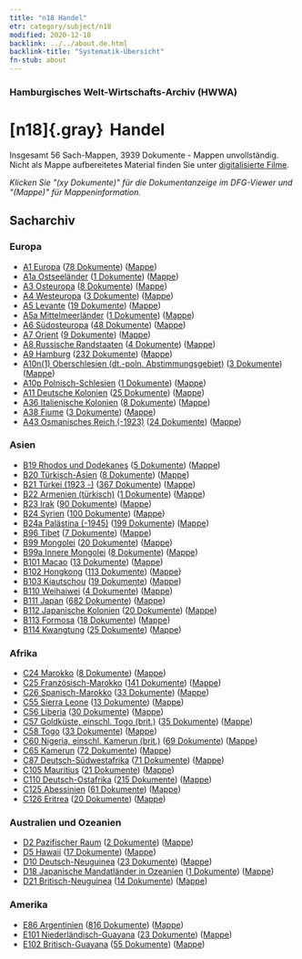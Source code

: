 ```yaml
---
title: "n18 Handel"
etr: category/subject/n18
modified: 2020-12-18
backlink: ../../about.de.html
backlink-title: "Systematik-Übersicht"
fn-stub: about
---
```


### Hamburgisches Welt-Wirtschafts-Archiv (HWWA)
# [n18]{.gray}&#8201; Handel&#160; 




Insgesamt 56 Sach-Mappen, 3939 Dokumente - Mappen unvollständig.
Nicht als Mappe aufbereitetes Material finden Sie unter [digitalisierte Filme](/film/h1_sh).

_Klicken Sie "(xy Dokumente)" für die Dokumentanzeige im DFG-Viewer und "(Mappe)" für Mappeninformation._

## Sacharchiv




### Europa

- [A1 Europa](../../../geo/about.de.html#A1) (<a href="https://dfg-viewer.de/show/?tx_dlf[id]=https://pm20.zbw.eu/mets/sh/1408xx/140892/1452xx/145262/public.mets.de.xml" target="_blank">78 Dokumente</a>) ([Mappe](http://purl.org/pressemappe20/folder/sh/140892,145262))
- [A1a Ostseeländer](../../../geo/about.de.html#A1a) (<a href="https://dfg-viewer.de/show/?tx_dlf[id]=https://pm20.zbw.eu/mets/sh/1408xx/140894/1452xx/145262/public.mets.de.xml" target="_blank">1 Dokumente</a>) ([Mappe](http://purl.org/pressemappe20/folder/sh/140894,145262))
- [A3 Osteuropa](../../../geo/about.de.html#A3) (<a href="https://dfg-viewer.de/show/?tx_dlf[id]=https://pm20.zbw.eu/mets/sh/1408xx/140896/1452xx/145262/public.mets.de.xml" target="_blank">8 Dokumente</a>) ([Mappe](http://purl.org/pressemappe20/folder/sh/140896,145262))
- [A4 Westeuropa](../../../geo/about.de.html#A4) (<a href="https://dfg-viewer.de/show/?tx_dlf[id]=https://pm20.zbw.eu/mets/sh/1408xx/140897/1452xx/145262/public.mets.de.xml" target="_blank">3 Dokumente</a>) ([Mappe](http://purl.org/pressemappe20/folder/sh/140897,145262))
- [A5 Levante](../../../geo/about.de.html#A5) (<a href="https://dfg-viewer.de/show/?tx_dlf[id]=https://pm20.zbw.eu/mets/sh/1408xx/140898/1452xx/145262/public.mets.de.xml" target="_blank">19 Dokumente</a>) ([Mappe](http://purl.org/pressemappe20/folder/sh/140898,145262))
- [A5a Mittelmeerländer](../../../geo/about.de.html#A5a) (<a href="https://dfg-viewer.de/show/?tx_dlf[id]=https://pm20.zbw.eu/mets/sh/1408xx/140899/1452xx/145262/public.mets.de.xml" target="_blank">1 Dokumente</a>) ([Mappe](http://purl.org/pressemappe20/folder/sh/140899,145262))
- [A6 Südosteuropa](../../../geo/about.de.html#A6) (<a href="https://dfg-viewer.de/show/?tx_dlf[id]=https://pm20.zbw.eu/mets/sh/1409xx/140900/1452xx/145262/public.mets.de.xml" target="_blank">48 Dokumente</a>) ([Mappe](http://purl.org/pressemappe20/folder/sh/140900,145262))
- [A7 Orient](../../../geo/about.de.html#A7) (<a href="https://dfg-viewer.de/show/?tx_dlf[id]=https://pm20.zbw.eu/mets/sh/1409xx/140902/1452xx/145262/public.mets.de.xml" target="_blank">9 Dokumente</a>) ([Mappe](http://purl.org/pressemappe20/folder/sh/140902,145262))
- [A8 Russische Randstaaten](../../../geo/about.de.html#A8) (<a href="https://dfg-viewer.de/show/?tx_dlf[id]=https://pm20.zbw.eu/mets/sh/1409xx/140904/1452xx/145262/public.mets.de.xml" target="_blank">4 Dokumente</a>) ([Mappe](http://purl.org/pressemappe20/folder/sh/140904,145262))
- [A9 Hamburg](../../../geo/about.de.html#A9) (<a href="https://dfg-viewer.de/show/?tx_dlf[id]=https://pm20.zbw.eu/mets/sh/1409xx/140905/1452xx/145262/public.mets.de.xml" target="_blank">232 Dokumente</a>) ([Mappe](http://purl.org/pressemappe20/folder/sh/140905,145262))
- [A10n(1) Oberschlesien (dt.-poln. Abstimmungsgebiet)](../../../geo/about.de.html#A10n(1)) (<a href="https://dfg-viewer.de/show/?tx_dlf[id]=https://pm20.zbw.eu/mets/sh/1409xx/140948/1452xx/145262/public.mets.de.xml" target="_blank">3 Dokumente</a>) ([Mappe](http://purl.org/pressemappe20/folder/sh/140948,145262))
- [A10p Polnisch-Schlesien](../../../geo/about.de.html#A10p) (<a href="https://dfg-viewer.de/show/?tx_dlf[id]=https://pm20.zbw.eu/mets/sh/1409xx/140951/1452xx/145262/public.mets.de.xml" target="_blank">1 Dokumente</a>) ([Mappe](http://purl.org/pressemappe20/folder/sh/140951,145262))
- [A11 Deutsche Kolonien](../../../geo/about.de.html#A11) (<a href="https://dfg-viewer.de/show/?tx_dlf[id]=https://pm20.zbw.eu/mets/sh/1409xx/140960/1452xx/145262/public.mets.de.xml" target="_blank">25 Dokumente</a>) ([Mappe](http://purl.org/pressemappe20/folder/sh/140960,145262))
- [A36 Italienische Kolonien](../../../geo/about.de.html#A36) (<a href="https://dfg-viewer.de/show/?tx_dlf[id]=https://pm20.zbw.eu/mets/sh/1410xx/141012/1452xx/145262/public.mets.de.xml" target="_blank">8 Dokumente</a>) ([Mappe](http://purl.org/pressemappe20/folder/sh/141012,145262))
- [A38 Fiume](../../../geo/about.de.html#A38) (<a href="https://dfg-viewer.de/show/?tx_dlf[id]=https://pm20.zbw.eu/mets/sh/1410xx/141014/1452xx/145262/public.mets.de.xml" target="_blank">3 Dokumente</a>) ([Mappe](http://purl.org/pressemappe20/folder/sh/141014,145262))
- [A43 Osmanisches Reich (-1923)](../../../geo/about.de.html#A43) (<a href="https://dfg-viewer.de/show/?tx_dlf[id]=https://pm20.zbw.eu/mets/sh/1410xx/141034/1452xx/145262/public.mets.de.xml" target="_blank">24 Dokumente</a>) ([Mappe](http://purl.org/pressemappe20/folder/sh/141034,145262))

### Asien

- [B19 Rhodos und Dodekanes](../../../geo/about.de.html#B19) (<a href="https://dfg-viewer.de/show/?tx_dlf[id]=https://pm20.zbw.eu/mets/sh/1411xx/141106/1452xx/145262/public.mets.de.xml" target="_blank">5 Dokumente</a>) ([Mappe](http://purl.org/pressemappe20/folder/sh/141106,145262))
- [B20 Türkisch-Asien](../../../geo/about.de.html#B20) (<a href="https://dfg-viewer.de/show/?tx_dlf[id]=https://pm20.zbw.eu/mets/sh/1411xx/141108/1452xx/145262/public.mets.de.xml" target="_blank">8 Dokumente</a>) ([Mappe](http://purl.org/pressemappe20/folder/sh/141108,145262))
- [B21 Türkei (1923 -)](../../../geo/about.de.html#B21) (<a href="https://dfg-viewer.de/show/?tx_dlf[id]=https://pm20.zbw.eu/mets/sh/1411xx/141111/1452xx/145262/public.mets.de.xml" target="_blank">367 Dokumente</a>) ([Mappe](http://purl.org/pressemappe20/folder/sh/141111,145262))
- [B22 Armenien (türkisch)](../../../geo/about.de.html#B22) (<a href="https://dfg-viewer.de/show/?tx_dlf[id]=https://pm20.zbw.eu/mets/sh/1411xx/141112/1452xx/145262/public.mets.de.xml" target="_blank">1 Dokumente</a>) ([Mappe](http://purl.org/pressemappe20/folder/sh/141112,145262))
- [B23 Irak](../../../geo/about.de.html#B23) (<a href="https://dfg-viewer.de/show/?tx_dlf[id]=https://pm20.zbw.eu/mets/sh/1411xx/141113/1452xx/145262/public.mets.de.xml" target="_blank">90 Dokumente</a>) ([Mappe](http://purl.org/pressemappe20/folder/sh/141113,145262))
- [B24 Syrien](../../../geo/about.de.html#B24) (<a href="https://dfg-viewer.de/show/?tx_dlf[id]=https://pm20.zbw.eu/mets/sh/1411xx/141114/1452xx/145262/public.mets.de.xml" target="_blank">100 Dokumente</a>) ([Mappe](http://purl.org/pressemappe20/folder/sh/141114,145262))
- [B24a Palästina (-1945)](../../../geo/about.de.html#B24a) (<a href="https://dfg-viewer.de/show/?tx_dlf[id]=https://pm20.zbw.eu/mets/sh/1411xx/141115/1452xx/145262/public.mets.de.xml" target="_blank">199 Dokumente</a>) ([Mappe](http://purl.org/pressemappe20/folder/sh/141115,145262))
- [B96 Tibet](../../../geo/about.de.html#B96) (<a href="https://dfg-viewer.de/show/?tx_dlf[id]=https://pm20.zbw.eu/mets/sh/1412xx/141259/1452xx/145262/public.mets.de.xml" target="_blank">7 Dokumente</a>) ([Mappe](http://purl.org/pressemappe20/folder/sh/141259,145262))
- [B99 Mongolei](../../../geo/about.de.html#B99) (<a href="https://dfg-viewer.de/show/?tx_dlf[id]=https://pm20.zbw.eu/mets/sh/1412xx/141261/1452xx/145262/public.mets.de.xml" target="_blank">20 Dokumente</a>) ([Mappe](http://purl.org/pressemappe20/folder/sh/141261,145262))
- [B99a Innere Mongolei](../../../geo/about.de.html#B99a) (<a href="https://dfg-viewer.de/show/?tx_dlf[id]=https://pm20.zbw.eu/mets/sh/1412xx/141264/1452xx/145262/public.mets.de.xml" target="_blank">8 Dokumente</a>) ([Mappe](http://purl.org/pressemappe20/folder/sh/141264,145262))
- [B101 Macao](../../../geo/about.de.html#B101) (<a href="https://dfg-viewer.de/show/?tx_dlf[id]=https://pm20.zbw.eu/mets/sh/1412xx/141267/1452xx/145262/public.mets.de.xml" target="_blank">13 Dokumente</a>) ([Mappe](http://purl.org/pressemappe20/folder/sh/141267,145262))
- [B102 Hongkong](../../../geo/about.de.html#B102) (<a href="https://dfg-viewer.de/show/?tx_dlf[id]=https://pm20.zbw.eu/mets/sh/1412xx/141268/1452xx/145262/public.mets.de.xml" target="_blank">113 Dokumente</a>) ([Mappe](http://purl.org/pressemappe20/folder/sh/141268,145262))
- [B103 Kiautschou](../../../geo/about.de.html#B103) (<a href="https://dfg-viewer.de/show/?tx_dlf[id]=https://pm20.zbw.eu/mets/sh/1261xx/126163/1452xx/145262/public.mets.de.xml" target="_blank">19 Dokumente</a>) ([Mappe](http://purl.org/pressemappe20/folder/sh/126163,145262))
- [B110 Weihaiwei](../../../geo/about.de.html#B110) (<a href="https://dfg-viewer.de/show/?tx_dlf[id]=https://pm20.zbw.eu/mets/sh/1412xx/141271/1452xx/145262/public.mets.de.xml" target="_blank">4 Dokumente</a>) ([Mappe](http://purl.org/pressemappe20/folder/sh/141271,145262))
- [B111 Japan](../../../geo/about.de.html#B111) (<a href="https://dfg-viewer.de/show/?tx_dlf[id]=https://pm20.zbw.eu/mets/sh/1412xx/141272/1452xx/145262/public.mets.de.xml" target="_blank">682 Dokumente</a>) ([Mappe](http://purl.org/pressemappe20/folder/sh/141272,145262))
- [B112 Japanische Kolonien](../../../geo/about.de.html#B112) (<a href="https://dfg-viewer.de/show/?tx_dlf[id]=https://pm20.zbw.eu/mets/sh/1412xx/141273/1452xx/145262/public.mets.de.xml" target="_blank">20 Dokumente</a>) ([Mappe](http://purl.org/pressemappe20/folder/sh/141273,145262))
- [B113 Formosa](../../../geo/about.de.html#B113) (<a href="https://dfg-viewer.de/show/?tx_dlf[id]=https://pm20.zbw.eu/mets/sh/1412xx/141274/1452xx/145262/public.mets.de.xml" target="_blank">18 Dokumente</a>) ([Mappe](http://purl.org/pressemappe20/folder/sh/141274,145262))
- [B114 Kwangtung](../../../geo/about.de.html#B114) (<a href="https://dfg-viewer.de/show/?tx_dlf[id]=https://pm20.zbw.eu/mets/sh/1412xx/141275/1452xx/145262/public.mets.de.xml" target="_blank">25 Dokumente</a>) ([Mappe](http://purl.org/pressemappe20/folder/sh/141275,145262))

### Afrika

- [C24 Marokko](../../../geo/about.de.html#C24) (<a href="https://dfg-viewer.de/show/?tx_dlf[id]=https://pm20.zbw.eu/mets/sh/1413xx/141356/1452xx/145262/public.mets.de.xml" target="_blank">8 Dokumente</a>) ([Mappe](http://purl.org/pressemappe20/folder/sh/141356,145262))
- [C25 Französisch-Marokko](../../../geo/about.de.html#C25) (<a href="https://dfg-viewer.de/show/?tx_dlf[id]=https://pm20.zbw.eu/mets/sh/1413xx/141358/1452xx/145262/public.mets.de.xml" target="_blank">141 Dokumente</a>) ([Mappe](http://purl.org/pressemappe20/folder/sh/141358,145262))
- [C26 Spanisch-Marokko](../../../geo/about.de.html#C26) (<a href="https://dfg-viewer.de/show/?tx_dlf[id]=https://pm20.zbw.eu/mets/sh/1413xx/141359/1452xx/145262/public.mets.de.xml" target="_blank">33 Dokumente</a>) ([Mappe](http://purl.org/pressemappe20/folder/sh/141359,145262))
- [C55 Sierra Leone](../../../geo/about.de.html#C55) (<a href="https://dfg-viewer.de/show/?tx_dlf[id]=https://pm20.zbw.eu/mets/sh/1414xx/141404/1452xx/145262/public.mets.de.xml" target="_blank">13 Dokumente</a>) ([Mappe](http://purl.org/pressemappe20/folder/sh/141404,145262))
- [C56 Liberia](../../../geo/about.de.html#C56) (<a href="https://dfg-viewer.de/show/?tx_dlf[id]=https://pm20.zbw.eu/mets/sh/1414xx/141405/1452xx/145262/public.mets.de.xml" target="_blank">30 Dokumente</a>) ([Mappe](http://purl.org/pressemappe20/folder/sh/141405,145262))
- [C57 Goldküste, einschl. Togo (brit.)](../../../geo/about.de.html#C57) (<a href="https://dfg-viewer.de/show/?tx_dlf[id]=https://pm20.zbw.eu/mets/sh/1414xx/141406/1452xx/145262/public.mets.de.xml" target="_blank">35 Dokumente</a>) ([Mappe](http://purl.org/pressemappe20/folder/sh/141406,145262))
- [C58 Togo](../../../geo/about.de.html#C58) (<a href="https://dfg-viewer.de/show/?tx_dlf[id]=https://pm20.zbw.eu/mets/sh/1414xx/141408/1452xx/145262/public.mets.de.xml" target="_blank">33 Dokumente</a>) ([Mappe](http://purl.org/pressemappe20/folder/sh/141408,145262))
- [C60 Nigeria, einschl. Kamerun (brit.)](../../../geo/about.de.html#C60) (<a href="https://dfg-viewer.de/show/?tx_dlf[id]=https://pm20.zbw.eu/mets/sh/1414xx/141409/1452xx/145262/public.mets.de.xml" target="_blank">69 Dokumente</a>) ([Mappe](http://purl.org/pressemappe20/folder/sh/141409,145262))
- [C65 Kamerun](../../../geo/about.de.html#C65) (<a href="https://dfg-viewer.de/show/?tx_dlf[id]=https://pm20.zbw.eu/mets/sh/1414xx/141410/1452xx/145262/public.mets.de.xml" target="_blank">72 Dokumente</a>) ([Mappe](http://purl.org/pressemappe20/folder/sh/141410,145262))
- [C87 Deutsch-Südwestafrika](../../../geo/about.de.html#C87) (<a href="https://dfg-viewer.de/show/?tx_dlf[id]=https://pm20.zbw.eu/mets/sh/1414xx/141450/1452xx/145262/public.mets.de.xml" target="_blank">71 Dokumente</a>) ([Mappe](http://purl.org/pressemappe20/folder/sh/141450,145262))
- [C105 Mauritius](../../../geo/about.de.html#C105) (<a href="https://dfg-viewer.de/show/?tx_dlf[id]=https://pm20.zbw.eu/mets/sh/1414xx/141469/1452xx/145262/public.mets.de.xml" target="_blank">21 Dokumente</a>) ([Mappe](http://purl.org/pressemappe20/folder/sh/141469,145262))
- [C110 Deutsch-Ostafrika](../../../geo/about.de.html#C110) (<a href="https://dfg-viewer.de/show/?tx_dlf[id]=https://pm20.zbw.eu/mets/sh/1414xx/141471/1452xx/145262/public.mets.de.xml" target="_blank">215 Dokumente</a>) ([Mappe](http://purl.org/pressemappe20/folder/sh/141471,145262))
- [C125 Abessinien](../../../geo/about.de.html#C125) (<a href="https://dfg-viewer.de/show/?tx_dlf[id]=https://pm20.zbw.eu/mets/sh/1414xx/141482/1452xx/145262/public.mets.de.xml" target="_blank">61 Dokumente</a>) ([Mappe](http://purl.org/pressemappe20/folder/sh/141482,145262))
- [C126 Eritrea](../../../geo/about.de.html#C126) (<a href="https://dfg-viewer.de/show/?tx_dlf[id]=https://pm20.zbw.eu/mets/sh/1414xx/141483/1452xx/145262/public.mets.de.xml" target="_blank">20 Dokumente</a>) ([Mappe](http://purl.org/pressemappe20/folder/sh/141483,145262))

### Australien und Ozeanien

- [D2 Pazifischer Raum](../../../geo/about.de.html#D2) (<a href="https://dfg-viewer.de/show/?tx_dlf[id]=https://pm20.zbw.eu/mets/sh/1415xx/141593/1452xx/145262/public.mets.de.xml" target="_blank">2 Dokumente</a>) ([Mappe](http://purl.org/pressemappe20/folder/sh/141593,145262))
- [D5 Hawaii](../../../geo/about.de.html#D5) (<a href="https://dfg-viewer.de/show/?tx_dlf[id]=https://pm20.zbw.eu/mets/sh/1415xx/141595/1452xx/145262/public.mets.de.xml" target="_blank">17 Dokumente</a>) ([Mappe](http://purl.org/pressemappe20/folder/sh/141595,145262))
- [D10 Deutsch-Neuguinea](../../../geo/about.de.html#D10) (<a href="https://dfg-viewer.de/show/?tx_dlf[id]=https://pm20.zbw.eu/mets/sh/1416xx/141601/1452xx/145262/public.mets.de.xml" target="_blank">23 Dokumente</a>) ([Mappe](http://purl.org/pressemappe20/folder/sh/141601,145262))
- [D18 Japanische Mandatländer in Ozeanien](../../../geo/about.de.html#D18) (<a href="https://dfg-viewer.de/show/?tx_dlf[id]=https://pm20.zbw.eu/mets/sh/1416xx/141618/1452xx/145262/public.mets.de.xml" target="_blank">1 Dokumente</a>) ([Mappe](http://purl.org/pressemappe20/folder/sh/141618,145262))
- [D21 Britisch-Neuguinea](../../../geo/about.de.html#D21) (<a href="https://dfg-viewer.de/show/?tx_dlf[id]=https://pm20.zbw.eu/mets/sh/1416xx/141620/1452xx/145262/public.mets.de.xml" target="_blank">14 Dokumente</a>) ([Mappe](http://purl.org/pressemappe20/folder/sh/141620,145262))

### Amerika

- [E86 Argentinien](../../../geo/about.de.html#E86) (<a href="https://dfg-viewer.de/show/?tx_dlf[id]=https://pm20.zbw.eu/mets/sh/1416xx/141692/1452xx/145262/public.mets.de.xml" target="_blank">816 Dokumente</a>) ([Mappe](http://purl.org/pressemappe20/folder/sh/141692,145262))
- [E101 Niederländisch-Guayana](../../../geo/about.de.html#E101) (<a href="https://dfg-viewer.de/show/?tx_dlf[id]=https://pm20.zbw.eu/mets/sh/1416xx/141699/1452xx/145262/public.mets.de.xml" target="_blank">23 Dokumente</a>) ([Mappe](http://purl.org/pressemappe20/folder/sh/141699,145262))
- [E102 Britisch-Guayana](../../../geo/about.de.html#E102) (<a href="https://dfg-viewer.de/show/?tx_dlf[id]=https://pm20.zbw.eu/mets/sh/1417xx/141700/1452xx/145262/public.mets.de.xml" target="_blank">55 Dokumente</a>) ([Mappe](http://purl.org/pressemappe20/folder/sh/141700,145262))


